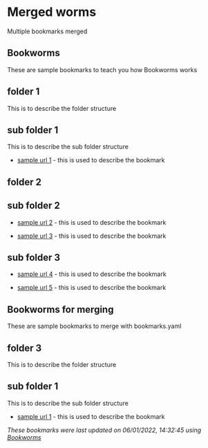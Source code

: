 
# Merged worms
Multiple bookmarks merged

## Bookworms
These are sample bookmarks to teach you how Bookworms works

## folder 1
This is to describe the folder structure

## sub folder 1
This is to describe the sub folder structure

* [sample url 1](https://www.mywebsite.com) - this is used to describe the bookmark

    
    
## folder 2


## sub folder 2


* [sample url 2](https://www.mywebsite.com) - this is used to describe the bookmark

* [sample url 3](https://www.mywebsite.com) - this is used to describe the bookmark

    
## sub folder 3


* [sample url 4](https://www.mywebsite.com) - this is used to describe the bookmark

* [sample url 5](https://www.mywebsite.com) - this is used to describe the bookmark

    
    
    
## Bookworms for merging
These are sample bookmarks to merge with bookmarks.yaml

## folder 3
This is to describe the folder structure

## sub folder 1
This is to describe the sub folder structure

* [sample url 1](https://www.mywebsite.com) - this is used to describe the bookmark

    
    
    
_These bookmarks were last updated on 06/01/2022, 14:32:45 using [Bookworms](https://github.com/thearegee/bookworms)_
